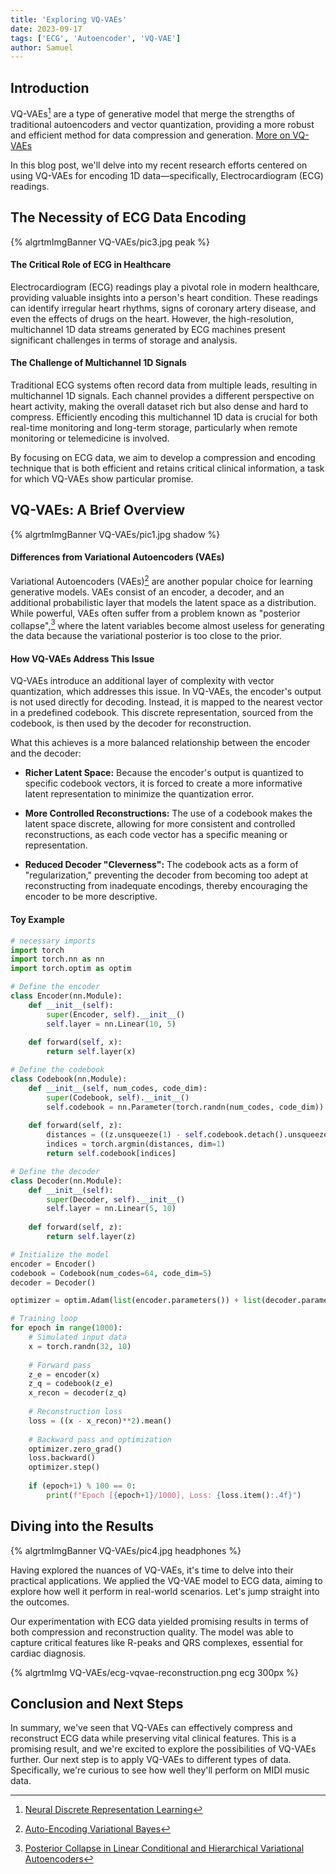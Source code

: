 ```yaml
---
title: 'Exploring VQ-VAEs'
date: 2023-09-17
tags: ['ECG', 'Autoencoder', 'VQ-VAE']
author: Samuel
---
```



## Introduction

VQ-VAEs[^VQ-VAE] are a type of generative model that merge the strengths of traditional autoencoders and vector quantization, providing a more robust and efficient method for data compression and generation. [More on VQ-VAEs](#vq-vaes-a-brief-overview)

In this blog post, we'll delve into my recent research efforts centered on using VQ-VAEs for encoding 1D data—specifically, Electrocardiogram (ECG) readings.

## The Necessity of ECG Data Encoding
{% algrtmImgBanner VQ-VAEs/pic3.jpg peak %}
#### The Critical Role of ECG in Healthcare
Electrocardiogram (ECG) readings play a pivotal role in modern healthcare, providing valuable insights into a person's heart condition. These readings can identify irregular heart rhythms, signs of coronary artery disease, and even the effects of drugs on the heart. However, the high-resolution, multichannel 1D data streams generated by ECG machines present significant challenges in terms of storage and analysis.
#### The Challenge of Multichannel 1D Signals
Traditional ECG systems often record data from multiple leads, resulting in multichannel 1D signals. Each channel provides a different perspective on heart activity, making the overall dataset rich but also dense and hard to compress. Efficiently encoding this multichannel 1D data is crucial for both real-time monitoring and long-term storage, particularly when remote monitoring or telemedicine is involved.

By focusing on ECG data, we aim to develop a compression and encoding technique that is both efficient and retains critical clinical information, a task for which VQ-VAEs show particular promise.


## VQ-VAEs: A Brief Overview
{% algrtmImgBanner VQ-VAEs/pic1.jpg shadow %}

#### Differences from Variational Autoencoders (VAEs)
Variational Autoencoders (VAEs)[^VAE] are another popular choice for learning generative models. VAEs consist of an encoder, a decoder, and an additional probabilistic layer that models the latent space as a distribution. While powerful, VAEs often suffer from a problem known as "posterior collapse",[^posterior] where the latent variables become almost useless for generating the data because the variational posterior is too close to the prior.

#### How VQ-VAEs Address This Issue
VQ-VAEs introduce an additional layer of complexity with vector quantization, which addresses this issue. In VQ-VAEs, the encoder's output is not used directly for decoding. Instead, it is mapped to the nearest vector in a predefined codebook. This discrete representation, sourced from the codebook, is then used by the decoder for reconstruction.

What this achieves is a more balanced relationship between the encoder and the decoder:

- **Richer Latent Space:** Because the encoder's output is quantized to specific codebook vectors, it is forced to create a more informative latent representation to minimize the quantization error.

- **More Controlled Reconstructions:** The use of a codebook makes the latent space discrete, allowing for more consistent and controlled reconstructions, as each code vector has a specific meaning or representation.

- **Reduced Decoder "Cleverness":** The codebook acts as a form of "regularization," preventing the decoder from becoming too adept at reconstructing from inadequate encodings, thereby encouraging the encoder to be more descriptive.

#### Toy Example
```python
# necessary imports
import torch
import torch.nn as nn
import torch.optim as optim

# Define the encoder
class Encoder(nn.Module):
    def __init__(self):
        super(Encoder, self).__init__()
        self.layer = nn.Linear(10, 5)
        
    def forward(self, x):
        return self.layer(x)

# Define the codebook
class Codebook(nn.Module):
    def __init__(self, num_codes, code_dim):
        super(Codebook, self).__init__()
        self.codebook = nn.Parameter(torch.randn(num_codes, code_dim))
        
    def forward(self, z):
        distances = ((z.unsqueeze(1) - self.codebook.detach().unsqueeze(0))**2).sum(-1)
        indices = torch.argmin(distances, dim=1)
        return self.codebook[indices]

# Define the decoder
class Decoder(nn.Module):
    def __init__(self):
        super(Decoder, self).__init__()
        self.layer = nn.Linear(5, 10)
        
    def forward(self, z):
        return self.layer(z)

# Initialize the model
encoder = Encoder()
codebook = Codebook(num_codes=64, code_dim=5)
decoder = Decoder()

optimizer = optim.Adam(list(encoder.parameters()) + list(decoder.parameters()), lr=0.001)

# Training loop
for epoch in range(1000):
    # Simulated input data
    x = torch.randn(32, 10)
    
    # Forward pass
    z_e = encoder(x)
    z_q = codebook(z_e)
    x_recon = decoder(z_q)
    
    # Reconstruction loss
    loss = ((x - x_recon)**2).mean()
    
    # Backward pass and optimization
    optimizer.zero_grad()
    loss.backward()
    optimizer.step()
    
    if (epoch+1) % 100 == 0:
        print(f"Epoch [{epoch+1}/1000], Loss: {loss.item():.4f}")
```


## Diving into the Results
{% algrtmImgBanner VQ-VAEs/pic4.jpg headphones %}

Having explored the nuances of VQ-VAEs, it's time to delve into their practical applications. We applied the VQ-VAE model to ECG data, aiming to explore how well it perform in real-world scenarios. Let's jump straight into the outcomes.

Our experimentation with ECG data yielded promising results in terms of both compression and reconstruction quality. The model was able to capture critical features like R-peaks and QRS complexes, essential for cardiac diagnosis.

{% algrtmImg VQ-VAEs/ecg-vqvae-reconstruction.png ecg 300px %}

## Conclusion and Next Steps
In summary, we've seen that VQ-VAEs can effectively compress and reconstruct ECG data while preserving vital clinical features. This is a promising result, and we're excited to explore the possibilities of VQ-VAEs further. Our next step is to apply VQ-VAEs to different types of data. Specifically, we're curious to see how well they'll perform on MIDI music data. 

[^VQ-VAE]: [Neural Discrete Representation Learning](https://arxiv.org/abs/1711.00937)
[^VAE]: [Auto-Encoding Variational Bayes](https://arxiv.org/abs/1312.6114)
[^posterior]: [Posterior Collapse in Linear Conditional and Hierarchical Variational Autoencoders](https://arxiv.org/abs/2306.05023)
